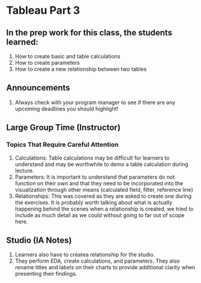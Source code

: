 # Tableau Part 3

## In the prep work for this class, the students learned:

1. How to create basic and table calculations
1. How to create parameters
1. How to create a new relationship between two tables

## Announcements

1. Always check with your program manager to see if there are any upcoming deadlines you should highlight!

## Large Group Time (Instructor)

### Topics That Require Careful Attention
1. Calculations: Table calculations may be difficult for learners to understand and may be worthwhile to demo a table calculation during lecture.
1. Parameters: It is important to understand that parameters do not function on their own and that they need to be incorporated into the visualization through other means (calculated field, filter, reference line)
1. Relationships: This was covered as they are asked to create one during the exercises. It is probably worth talking about what is actually happening behind the scenes when a relationship is created, we tried to include as much detail as we could without going to far out of scope here.

## Studio (IA Notes)
1. Learners also have to createa relationship for the studio.
1. They perform EDA, create calculations, and parameters. They also rename titles and labels on their charts to provide additional clarity when presenting their findings.
